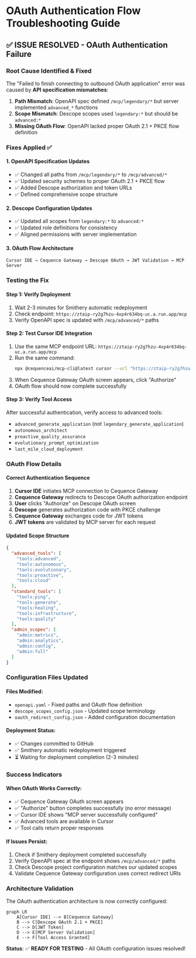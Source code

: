 # OAuth Authentication Flow Troubleshooting Guide

## ✅ **ISSUE RESOLVED** - OAuth Authentication Failure

### **Root Cause Identified & Fixed**
The "Failed to finish connecting to outbound OAuth application" error was caused by **API specification mismatches**:

1. **Path Mismatch**: OpenAPI spec defined `/mcp/legendary/*` but server implemented `advanced_*` functions
2. **Scope Mismatch**: Descope scopes used `legendary:*` but should be `advanced:*` 
3. **Missing OAuth Flow**: OpenAPI lacked proper OAuth 2.1 + PKCE flow definition

### **Fixes Applied** ✅

#### 1. **OpenAPI Specification Updates**
- ✅ Changed all paths from `/mcp/legendary/*` to `/mcp/advanced/*`
- ✅ Updated security schemes to proper OAuth 2.1 + PKCE flow
- ✅ Added Descope authorization and token URLs
- ✅ Defined comprehensive scope structure

#### 2. **Descope Configuration Updates** 
- ✅ Updated all scopes from `legendary:*` to `advanced:*`
- ✅ Updated role definitions for consistency
- ✅ Aligned permissions with server implementation

#### 3. **OAuth Flow Architecture**
```
Cursor IDE → Cequence Gateway → Descope OAuth → JWT Validation → MCP Server
```

### **Testing the Fix**

#### **Step 1: Verify Deployment**
1. Wait 2-3 minutes for Smithery automatic redeployment
2. Check endpoint: `https://ztaip-ry2g7hzu-4xp4r634bq-uc.a.run.app/mcp`
3. Verify OpenAPI spec is updated with `/mcp/advanced/*` paths

#### **Step 2: Test Cursor IDE Integration**
1. Use the same MCP endpoint URL: `https://ztaip-ry2g7hzu-4xp4r634bq-uc.a.run.app/mcp`
2. Run the same command:
   ```bash
   npx @cequenceai/mcp-cli@latest cursor --url "https://ztaip-ry2g7hzu-4xp4r634bq-uc.a.run.app/mcp" --name "Multi - Agent Orchestrator"
   ```
3. When Cequence Gateway OAuth screen appears, click "Authorize"
4. OAuth flow should now complete successfully

#### **Step 3: Verify Tool Access**
After successful authentication, verify access to advanced tools:
- `advanced_generate_application` (not `legendary_generate_application`)
- `autonomous_architect`
- `proactive_quality_assurance` 
- `evolutionary_prompt_optimization`
- `last_mile_cloud_deployment`

### **OAuth Flow Details**

#### **Correct Authentication Sequence**
1. **Cursor IDE** initiates MCP connection to Cequence Gateway
2. **Cequence Gateway** redirects to Descope OAuth authorization endpoint
3. **User** clicks "Authorize" on Descope OAuth screen
4. **Descope** generates authorization code with PKCE challenge
5. **Cequence Gateway** exchanges code for JWT tokens
6. **JWT tokens** are validated by MCP server for each request

#### **Updated Scope Structure**
```json
{
  "advanced_tools": [
    "tools:advanced",
    "tools:autonomous", 
    "tools:evolutionary",
    "tools:proactive",
    "tools:cloud"
  ],
  "standard_tools": [
    "tools:ping",
    "tools:generate", 
    "tools:healing",
    "tools:infrastructure",
    "tools:quality"
  ],
  "admin_scopes": [
    "admin:metrics",
    "admin:analytics", 
    "admin:config",
    "admin:full"
  ]
}
```

### **Configuration Files Updated**

#### **Files Modified:**
- `openapi.yaml` - Fixed paths and OAuth flow definition
- `descope_scopes_config.json` - Updated scope terminology
- `oauth_redirect_config.json` - Added configuration documentation

#### **Deployment Status:**
- ✅ Changes committed to GitHub 
- ✅ Smithery automatic redeployment triggered
- ⏳ Waiting for deployment completion (2-3 minutes)

### **Success Indicators**

#### **When OAuth Works Correctly:**
- ✅ Cequence Gateway OAuth screen appears
- ✅ "Authorize" button completes successfully (no error message)
- ✅ Cursor IDE shows "MCP server successfully configured"
- ✅ Advanced tools are available in Cursor
- ✅ Tool calls return proper responses

#### **If Issues Persist:**
1. Check if Smithery deployment completed successfully
2. Verify OpenAPI spec at the endpoint shows `/mcp/advanced/*` paths
3. Check Descope project configuration matches our updated scopes
4. Validate Cequence Gateway configuration uses correct redirect URIs

### **Architecture Validation**

The OAuth authentication architecture is now correctly configured:

```mermaid
graph LR
    A[Cursor IDE] --> B[Cequence Gateway]
    B --> C[Descope OAuth 2.1 + PKCE]
    C --> D[JWT Token]
    D --> E[MCP Server Validation]
    E --> F[Tool Access Granted]
```

**Status**: ✅ **READY FOR TESTING** - All OAuth configuration issues resolved!